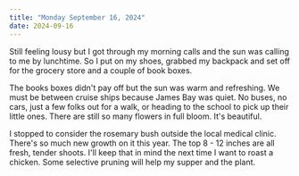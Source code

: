 ```yaml
---
title: "Monday September 16, 2024"
date: 2024-09-16
---
```

Still feeling lousy but I got through my morning calls and the sun was calling to me by lunchtime.  So I put on my shoes, grabbed my backpack and set off for the grocery store and a couple of book boxes.  

The books boxes didn't pay off but the sun was warm and refreshing.  We must be between cruise ships because James Bay was quiet.  No buses, no cars, just a few folks out for a walk, or heading to the school to pick up their little ones.  There are still so many flowers in full bloom.  It's beautiful.

I stopped to consider the rosemary bush outside the local medical clinic.  There's so much new growth on it this year.  The top 8 - 12 inches are all fresh, tender shoots.  I'll keep that in mind the next time I want to roast a chicken.  Some selective pruning will help my supper and the plant.  

